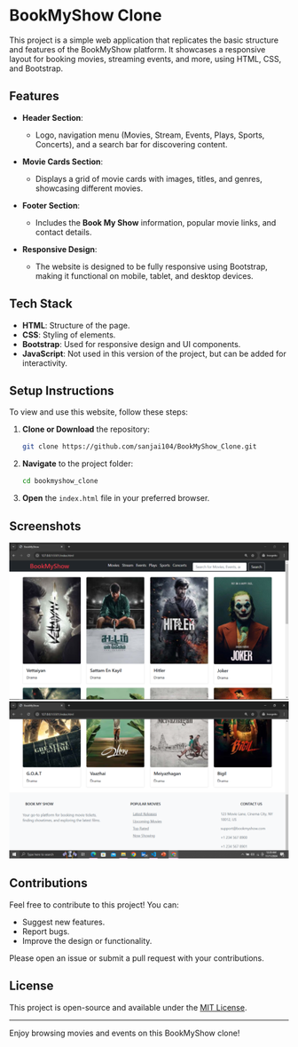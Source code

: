 # BookMyShow Clone

This project is a simple web application that replicates the basic structure and features of the BookMyShow platform.
It showcases a responsive layout for booking movies, streaming events, and more, using HTML, CSS, and Bootstrap.

## Features

- **Header Section**: 
  - Logo, navigation menu (Movies, Stream, Events, Plays, Sports, Concerts), and a search bar for discovering content.
  
- **Movie Cards Section**: 
  - Displays a grid of movie cards with images, titles, and genres, showcasing different movies.
  
- **Footer Section**:
  - Includes the **Book My Show** information, popular movie links, and contact details.

- **Responsive Design**: 
  - The website is designed to be fully responsive using Bootstrap, making it functional on mobile, tablet, and desktop devices.

## Tech Stack

- **HTML**: Structure of the page.
- **CSS**: Styling of elements.
- **Bootstrap**: Used for responsive design and UI components.
- **JavaScript**: Not used in this version of the project, but can be added for interactivity.

## Setup Instructions

To view and use this website, follow these steps:

1. **Clone or Download** the repository:

    ```bash
    git clone https://github.com/sanjai104/BookMyShow_Clone.git
    ```

2. **Navigate** to the project folder:

    ```bash
    cd bookmyshow_clone
    ```

3. **Open** the `index.html` file in your preferred browser.

## Screenshots

![Screenshot of BookMyShow Clone](assets/2.png)
![Screenshot of BookMyShow Clone](assets/1.png)


## Contributions

Feel free to contribute to this project! You can:

- Suggest new features.
- Report bugs.
- Improve the design or functionality.
  
Please open an issue or submit a pull request with your contributions.

## License

This project is open-source and available under the [MIT License](LICENSE).

---

Enjoy browsing movies and events on this BookMyShow clone!
